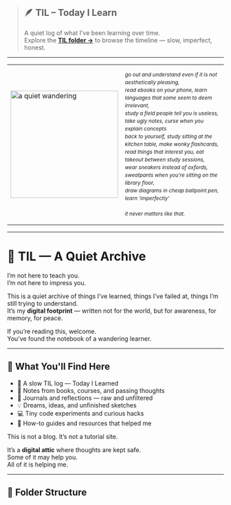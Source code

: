 > ## 🪶 **TIL – Today I Learn**  
> A quiet log of what I’ve been learning over time.  
> Explore the [**TIL folder →**](./til/til) to browse the timeline — slow, imperfect, honest.

---

<table>
  <tr>
    <td>
      <img src="https://i.pinimg.com/originals/a0/6e/b3/a06eb3440bb5bbc0ca8166c5cbb2721f.gif" width="250px" alt="a quiet wandering">
    </td>
    <td>
      <p style="font-size: 12px; line-height: 1.5em;">
        <em>
        go out and understand even if it is not aesthetically pleasing,<br>
        read ebooks on your phone, learn languages that some seem to deem irrelevant,<br>
        study a field people tell you is useless, take ugly notes, curse when you explain concepts<br>
        back to yourself, study sitting at the kitchen table, make wonky flashcards,<br>
        read things that interest you, eat takeout between study sessions,<br>
        wear sneakers instead of oxfords, sweatpants when you're sitting on the library floor,<br>
        draw diagrams in cheap ballpoint pen, learn 'imperfectly'<br><br>
        it never matters like that.
        </em>
      </p>
    </td>
  </tr>
</table>

---

# 🌱 TIL — A Quiet Archive

I’m not here to teach you.  
I’m not here to impress you.

This is a quiet archive of things I’ve learned, things I’ve failed at, things I’m still trying to understand.  
It’s my **digital footprint** — written not for the world, but for awareness, for memory, for peace.

If you’re reading this, welcome.  
You’ve found the notebook of a wandering learner.

---

## 📘 What You'll Find Here

- 📅 A slow TIL log — Today I Learned  
- 🧠 Notes from books, courses, and passing thoughts  
- 💭 Journals and reflections — raw and unfiltered  
- 💡 Dreams, ideas, and unfinished sketches  
- 💻 Tiny code experiments and curious hacks  
- 🔧 How-to guides and resources that helped me  

This is not a blog. It’s not a tutorial site.

It’s a **digital attic** where thoughts are kept safe.  
Some of it may help you.  
All of it is helping me.

---

## 📁 Folder Structure

